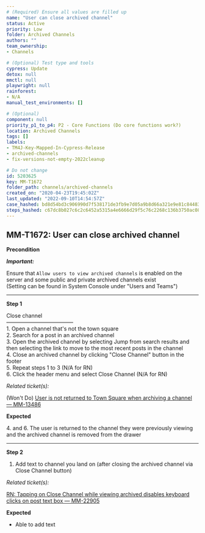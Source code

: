 ```yaml
---
# (Required) Ensure all values are filled up
name: "User can close archived channel"
status: Active
priority: Low
folder: Archived Channels
authors: ""
team_ownership: 
- Channels

# (Optional) Test type and tools
cypress: Update
detox: null
mmctl: null
playwright: null
rainforest: 
- N/A
manual_test_environments: []

# (Optional)
component: null
priority_p1_to_p4: P2 - Core Functions (Do core functions work?)
location: Archived Channels
tags: []
labels: 
- TM4J-Key-Mapped-In-Cypress-Release
- archived-channels
- fix-versions-not-empty-2022cleanup

# Do not change
id: 5203625
key: MM-T1672
folder_path: channels/archived-channels
created_on: "2020-04-23T19:45:02Z"
last_updated: "2022-09-10T14:54:57Z"
case_hashed: bd8d54bd3c906990d7f538171de3fb9e7d05a9b8d66a321e9e81c844838744691c8f11e4695ba513328e82d92370544f
steps_hashed: c67dc8b027c6c2c6452a5315a4e6666d29f5c76c2268c136b3750ac0860f7198be721d0ee9692d84f075d7d3be108581
---
```


## MM-T1672: User can close archived channel

**Precondition**

_**Important:**_

Ensure that `Allow users to view archived channels` is enabled on the server and some public and private archived channels exist\
(Setting can be found in System Console under "Users and Teams")

---

**Step 1**

Close channel\
–––––––––––––––––––––––––\
1\. Open a channel that's not the town square\
2\. Search for a post in an archived channel\
3\. Open the archived channel by selecting Jump from search results and then selecting the link to move to the most recent posts in the channel\
4\. Close an archived channel by clicking "Close Channel" button in the footer\
5\. Repeat steps 1 to 3 (N/A for RN)\
6\. Click the header menu and select Close Channel (N/A for RN)

_Related ticket(s):_

(Won't Do) [User is not returned to Town Square when archiving a channel — MM-13486](https://mattermost.atlassian.net/browse/MM-13486)

**Expected**

4\. and 6. The user is returned to the channel they were previously viewing and the archived channel is removed from the drawer

---

**Step 2**

1. Add text to channel you land on (after closing the archived channel via Close Channel button)

_Related ticket(s):_

[RN: Tapping on Close Channel while viewing archived disables keyboard clicks on post text box — MM-22905](https://mattermost.atlassian.net/browse/MM-22905)

**Expected**

- Able to add text
